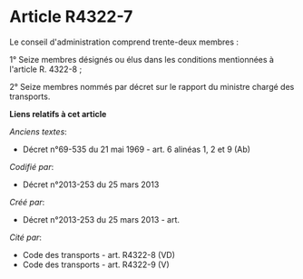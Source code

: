# Article R4322-7

Le conseil d'administration comprend trente-deux membres : 

1° Seize membres désignés ou élus dans les conditions mentionnées à l'article R. 4322-8 ; 

2° Seize membres nommés par décret sur le rapport du ministre chargé des transports.

**Liens relatifs à cet article**

_Anciens textes_:

  - Décret n°69-535 du 21 mai 1969 - art. 6 alinéas 1, 2 et 9 (Ab)

_Codifié par_:

  - Décret n°2013-253 du 25 mars 2013

_Créé par_:

  - Décret n°2013-253 du 25 mars 2013 - art.

_Cité par_:

  - Code des transports - art. R4322-8 (VD)
  - Code des transports - art. R4322-9 (V)

